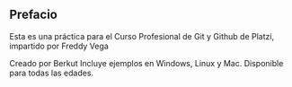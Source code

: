## Prefacio
Esta es una práctica para el Curso Profesional de Git y Github de Platzi, impartido por Freddy Vega

Creado por Berkut
Incluye ejemplos en Windows, Linux y Mac.
Disponible para todas las edades.